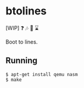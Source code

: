 # btolines

[WIP] :question: :notes: :whale2: :hourglass:

Boot to lines.

## Running

```
$ apt-get install qemu nasm
$ make
```
